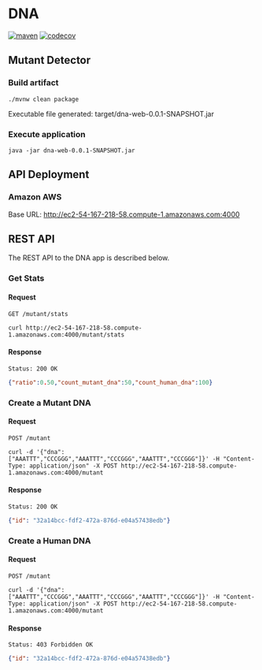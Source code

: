# DNA
[![maven](https://github.com/schambeck/dna/actions/workflows/maven.yml/badge.svg)](https://github.com/schambeck/dna/actions/workflows/maven.yml)
[![codecov](https://codecov.io/gh/schambeck/dna/branch/main/graph/badge.svg?token=7YX6TXBH4M)](https://codecov.io/gh/schambeck/dna)

## Mutant Detector

### Build artifact

    ./mvnw clean package

Executable file generated: target/dna-web-0.0.1-SNAPSHOT.jar

### Execute application

    java -jar dna-web-0.0.1-SNAPSHOT.jar

## API Deployment

### Amazon AWS

Base URL: http://ec2-54-167-218-58.compute-1.amazonaws.com:4000

## REST API

The REST API to the DNA app is described below.

### Get Stats

#### Request

`GET /mutant/stats`

    curl http://ec2-54-167-218-58.compute-1.amazonaws.com:4000/mutant/stats

#### Response

    Status: 200 OK

```json
{"ratio":0.50,"count_mutant_dna":50,"count_human_dna":100}
```

### Create a Mutant DNA

#### Request

`POST /mutant`

    curl -d '{"dna": ["AAATTT","CCCGGG","AAATTT","CCCGGG","AAATTT","CCCGGG"]}' -H "Content-Type: application/json" -X POST http://ec2-54-167-218-58.compute-1.amazonaws.com:4000/mutant

#### Response

    Status: 200 OK

```json
{"id": "32a14bcc-fdf2-472a-876d-e04a57438edb"}
```

### Create a Human DNA

#### Request

`POST /mutant`

    curl -d '{"dna": ["AAATTT","CCCGGG","AAATTT","CCCGGG","AAATTT","CCCGGG"]}' -H "Content-Type: application/json" -X POST http://ec2-54-167-218-58.compute-1.amazonaws.com:4000/mutant

#### Response

    Status: 403 Forbidden OK

```json
{"id": "32a14bcc-fdf2-472a-876d-e04a57438edb"}
```
